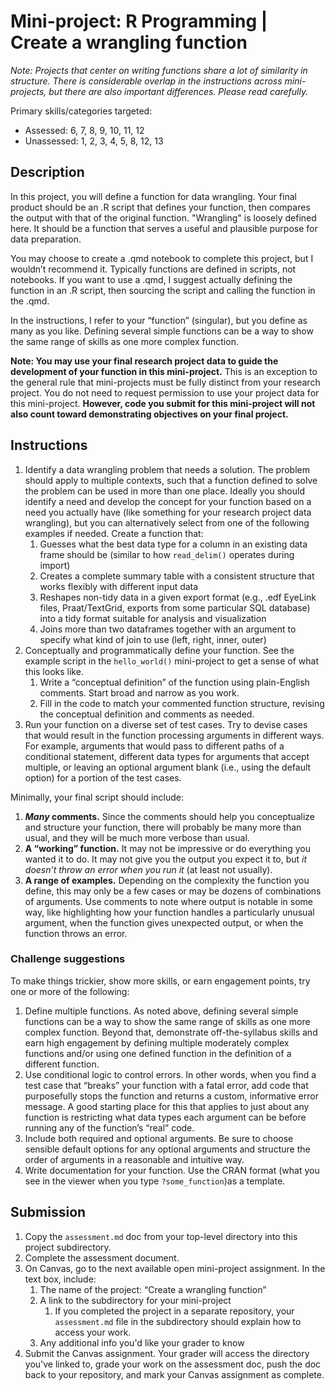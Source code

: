 # Mini-project: R Programming | Create a wrangling function

*Note: Projects that center on writing functions share a lot of similarity in structure. There is considerable overlap in the instructions across mini-projects, but there are also important differences. Please read carefully.*

Primary skills/categories targeted:

- Assessed: 6, 7, 8, 9, 10, 11, 12
- Unassessed: 1, 2, 3, 4, 5, 8, 12, 13

## Description

In this project, you will define a function for data wrangling. Your final product should be an .R script that defines your function, then compares the output with that of the original function. "Wrangling" is loosely defined here. It should be a function that serves a useful and plausible purpose for data preparation.

You may choose to create a .qmd notebook to complete this project, but I wouldn’t recommend it. Typically functions are defined in scripts, not notebooks. If you want to use a .qmd, I suggest actually defining the function in an .R script, then sourcing the script and calling the function in the .qmd.

In the instructions, I refer to your “function” (singular), but you define as many as you like. Defining several simple functions can be a way to show the same range of skills as one more complex function.

**Note: You may use your final research project data to guide the development of your function in this mini-project.** This is an exception to the general rule that mini-projects must be fully distinct from your research project. You do not need to request permission to use your project data for this mini-project. **However, code you submit for this mini-project will not also count toward demonstrating objectives on your final project.** 

## Instructions

1. Identify a data wrangling problem that needs a solution. The problem should apply to multiple contexts, such that a function defined to solve the problem can be used in more than one place. Ideally you should identify a need and develop the concept for your function based on a need you actually have (like something for your research project data wrangling), but you can alternatively select from one of the following examples if needed. Create a function that:
    1. Guesses what the best data type for a column in an existing data frame should be (similar to how `read_delim()` operates during import)
    2. Creates a complete summary table with a consistent structure that works flexibly with different input data
    3. Reshapes non-tidy data in a given export format (e.g., .edf EyeLink files, Praat/TextGrid, exports from some particular SQL database) into a tidy format suitable for analysis and visualization
    4. Joins more than two dataframes together with an argument to specify what kind of join to use (left, right, inner, outer)
2. Conceptually and programmatically define your function. See the example script in the `hello_world()` mini-project to get a sense of what this looks like.
    1. Write a “conceptual definition” of the function using plain-English comments. Start broad and narrow as you work.
    2. Fill in the code to match your commented function structure, revising the conceptual definition and comments as needed.
3. Run your function on a diverse set of test cases. Try to devise cases that would result in the function processing arguments in different ways. For example, arguments that would pass to different paths of a conditional statement, different data types for arguments that accept multiple, or leaving an optional argument blank (i.e., using the default option) for a portion of the test cases.

Minimally, your final script should include:

1. ***Many* comments.** Since the comments should help you conceptualize and structure your function, there will probably be many more than usual, and they will be much more verbose than usual.
2. **A “working” function.** It may not be impressive or do everything you wanted it to do. It may not give you the output you expect it to, but *it doesn’t throw an error when you run it* (at least not usually).
3. **A range of examples.** Depending on the complexity the function you define, this may only be a few cases or may be dozens of combinations of arguments. Use comments to note where output is notable in some way, like highlighting how your function handles a particularly unusual argument, when the function gives unexpected output, or when the function throws an error.

### Challenge suggestions

To make things trickier, show more skills, or earn engagement points, try one or more of the following:

1. Define multiple functions. As noted above, defining several simple functions can be a way to show the same range of skills as one more complex function. Beyond that, demonstrate off-the-syllabus skills and earn high engagement by defining multiple moderately complex functions and/or using one defined function in the definition of a different function.
2. Use conditional logic to control errors. In other words, when you find a test case that “breaks” your function with a fatal error, add code that purposefully stops the function and returns a custom, informative error message. A good starting place for this that applies to just about any function is restricting what data types each argument can be before running any of the function’s “real” code.
3. Include both required and optional arguments. Be sure to choose sensible default options for any optional arguments and structure the order of arguments in a reasonable and intuitive way.
4. Write documentation for your function. Use the CRAN format (what you see in the viewer when you type `?some_function`)as a template.

## Submission

1. Copy the `assessment.md` doc from your top-level directory into this project subdirectory.
2. Complete the assessment document.
3. On Canvas, go to the next available open mini-project assignment. In the text box, include:
    1. The name of the project: “Create a wrangling function”
    2. A link to the subdirectory for your mini-project
        1. If you completed the project in a separate repository, your `assessment.md` file in the subdirectory should explain how to access your work.
    3. Any additional info you'd like your grader to know
4. Submit the Canvas assignment. Your grader will access the directory you've linked to, grade your work on the assessment doc, push the doc back to your repository, and mark your Canvas assignment as complete.